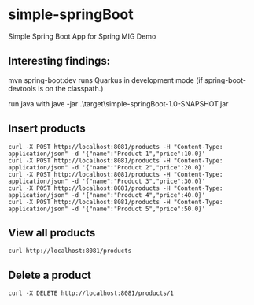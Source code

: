 # simple-springBoot
Simple Spring Boot App for Spring MIG Demo

## Interesting findings:

mvn spring-boot:dev runs Quarkus in development mode (if spring-boot-devtools is on the classpath.)

run java with jave -jar .\target\simple-springBoot-1.0-SNAPSHOT.jar

## Insert products
```shell
curl -X POST http://localhost:8081/products -H "Content-Type: application/json" -d '{"name":"Product 1","price":10.0}'
curl -X POST http://localhost:8081/products -H "Content-Type: application/json" -d '{"name":"Product 2","price":20.0}'
curl -X POST http://localhost:8081/products -H "Content-Type: application/json" -d '{"name":"Product 3","price":30.0}'
curl -X POST http://localhost:8081/products -H "Content-Type: application/json" -d '{"name":"Product 4","price":40.0}'
curl -X POST http://localhost:8081/products -H "Content-Type: application/json" -d '{"name":"Product 5","price":50.0}'
```

## View all products
```shell
curl http://localhost:8081/products
```

## Delete a product
```shell
curl -X DELETE http://localhost:8081/products/1
```